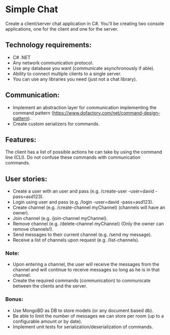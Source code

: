# Simple Chat
Create a client/server chat application in C#. You'll be creating two console applications, one for the client and one for the server.

## Technology requirements:
- C# .NET
- Any network communication protocol.
- Use any database you want (communicate asynchronously if able).
- Ability to connect multiple clients to a single server.
- You can use any libraries you need (just not a chat library).

## Communication:
- Implement an abstraction layer for communication implementing the command pattern (https://www.dofactory.com/net/command-design-pattern).
- Create custom serializers for commands.

## Features:
The client has a list of possible actions he can take by using the command line (CLI). Do not confuse these commands with communication commands.

## User stories:
- Create a user with an user and pass (e.g. /create-user -user=david -pass=asd123).
- Login using user and pass (e.g. /login -user=david -pass=asd123).
- Create channel (e.g. /create-channel myChannel) (channels will have an owner).
- Join channel (e.g. /join-channel myChannel).
- Remove channel (e.g. /delete-channel myChannel) (Only the owner can remove channels!).
- Send messages to their current channel (e.g. /send my message).
- Receive a list of channels upon request (e.g. /list-channels).

### Note:
- Upon entering a channel, the user will receive the messages from the channel and will continue to receive messages so long as he is in that channel.
- Create the required commands (communication) to communicate between the clients and the server.

### Bonus:
- Use MongoBD as DB to store models (or any document based db).
- Be able to limit the number of messages we can store per room (up to a configurable amount or by date).
- Implement unit tests for serialization/deserialization of commands.